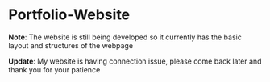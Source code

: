 # Portfolio-Website


**Note**: The website is still being developed so it currently has the basic layout and structures of the webpage

**Update**: My website is having connection issue, please come back later and thank you for your patience

